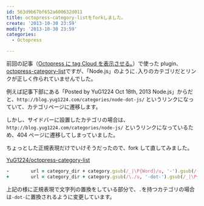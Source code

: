 ```yaml
---
id: 563d9b67bf652a600632d011
title: octopress-category-listをforkしました。
create: '2013-10-30 23:59'
modify: '2013-10-30 23:59'
categories:
  - Octopress

---
```


前回の記事（[Octopress に tag Cloud を表示させる。](http://blog.yug1224.com/2013/10/22/tag-cloud/)）で使った plugin、[octopress-category-list](https://github.com/ctdk/octopress-category-list)ですが、「Node.js」のように`.`入りのカテゴリだとリンクが正しく作られていませんでした。

例えば記事下部にある「Posted by YuG1224 Oct 18th, 2013 Node.js」からだと、`http://blog.yug1224.com/categories/node-dot-js/` というリンクになっていて、カテゴリページに遷移します。

しかし、サイドバーに設置したカテゴリの場合は、`http://blog.yug1224.com/categories/node-js/` というリンクになっているため、404 ページに遷移してしまっていました。

ちょっとした正規表現だけでいけそうだったので、fork して直してみました。

[YuG1224/octopress-category-list](https://github.com/YuG1224/octopress-category-list)

<!-- more -->

```ruby
-        url = category_dir + category.gsub(/_|\P{Word}/u, '-').gsub(/-{2,}/u, '-').downcase
+        url = category_dir + category.gsub(/\./u, '-dot-').gsub(/_|\P{Word}/u, '-').gsub(/-{2,}/u, '-').downcase
```

上記の様に正規表現で文字列の置換をしている部分で、`.`を持つカテゴリの場合は`-dot-`に置換されるように変更しています。
